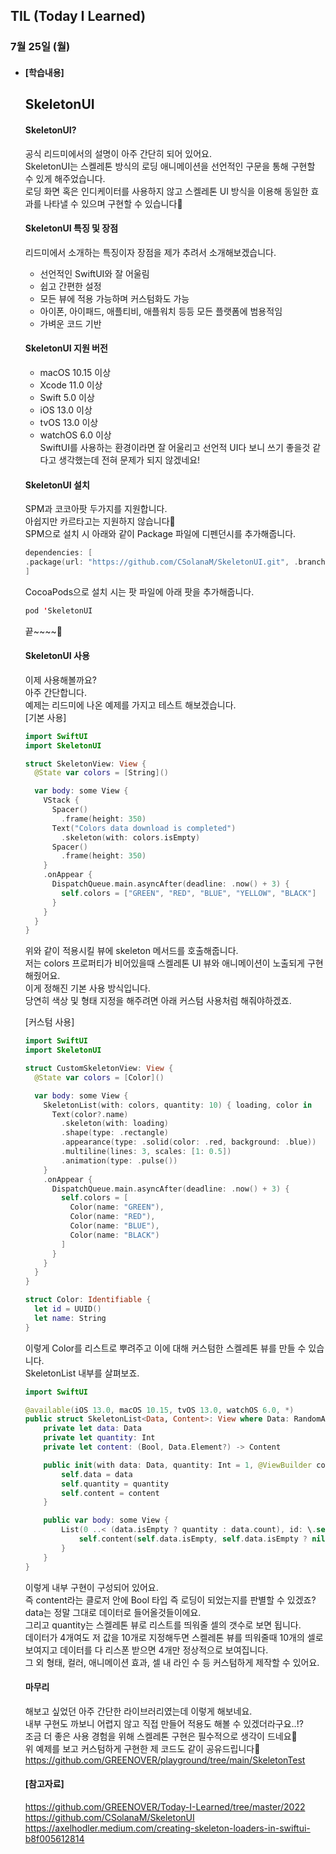 ## TIL (Today I Learned)

### 7월 25일 (월)   

- #### [학습내용]    
  ## SkeletonUI              

  #### SkeletonUI?   

  공식 리드미에서의 설명이 아주 간단히 되어 있어요.   
  SkeletonUI는 스켈레톤 방식의 로딩 애니메이션을 선언적인 구문을 통해 구현할 수 있게 해주었습니다.    
  로딩 화면 혹은 인디케이터를 사용하지 않고 스켈레톤 UI 방식을 이용해 동일한 효과를 나타낼 수 있으며 구현할 수 있습니다🙌    

  #### SkeletonUI 특징 및 장점   

  리드미에서 소개하는 특징이자 장점을 제가 추려서 소개해보겠습니다.    
  - 선언적인 SwiftUI와 잘 어울림  
  - 쉽고 간편한 설정   
  - 모든 뷰에 적용 가능하며 커스텀화도 가능  
  - 아이폰, 아이패드, 애플티비, 애플워치 등등 모든 플랫폼에 범용적임     
  - 가벼운 코드 기반   

  #### SkeletonUI 지원 버전    

  - macOS 10.15 이상    
  - Xcode 11.0 이상   
  - Swift 5.0 이상    
  - iOS 13.0 이상    
  - tvOS 13.0 이상    
  - watchOS 6.0 이상    
  SwiftUI를 사용하는 환경이라면 잘 어울리고 선언적 UI다 보니 쓰기 좋을것 같다고 생각했는데 전혀 문제가 되지 않겠네요!    

  #### SkeletonUI 설치    

  SPM과 코코아팟 두가지를 지원합니다.   
  아쉽지만 카르타고는 지원하지 않습니다🥲    
  SPM으로 설치 시 아래와 같이 Package 파일에 디펜던시를 추가해줍니다.   
  ```swift
  dependencies: [
  .package(url: "https://github.com/CSolanaM/SkeletonUI.git", .branch("master"))
  ]
  ```

  CocoaPods으로 설치 시는 팟 파일에 아래 팟을 추가해줍니다.   
  ```swift
  pod 'SkeletonUI
  ```
  끝~~~~🥳   

  #### SkeletonUI 사용   

  이제 사용해볼까요?   
  아주 간단합니다.   
  예제는 리드미에 나온 예제를 가지고 테스트 해보겠습니다.    
  [기본 사용]    
  ```swift
  import SwiftUI
  import SkeletonUI
  
  struct SkeletonView: View {
    @State var colors = [String]()
  
    var body: some View {
      VStack {
        Spacer()
          .frame(height: 350)
        Text("Colors data download is completed")
          .skeleton(with: colors.isEmpty)
        Spacer()
          .frame(height: 350)
      }
      .onAppear {
        DispatchQueue.main.asyncAfter(deadline: .now() + 3) {
          self.colors = ["GREEN", "RED", "BLUE", "YELLOW", "BLACK"]
        }
      }
    }
  }
  ```
  위와 같이 적용시킬 뷰에 skeleton 메서드를 호출해줍니다.   
  저는 colors 프로퍼티가 비어있을때 스켈레톤 UI 뷰와 애니메이션이 노출되게 구현해줬어요.    
  이게 정해진 기본 사용 방식입니다.   
  당연히 색상 및 형태 지정을 해주려면 아래 커스텀 사용처럼 해줘야하겠죠.    

  [커스텀 사용]    
  ```swift
  import SwiftUI
  import SkeletonUI
  
  struct CustomSkeletonView: View {
    @State var colors = [Color]()
  
    var body: some View {
      SkeletonList(with: colors, quantity: 10) { loading, color in
        Text(color?.name)
          .skeleton(with: loading)
          .shape(type: .rectangle)
          .appearance(type: .solid(color: .red, background: .blue))
          .multiline(lines: 3, scales: [1: 0.5])
          .animation(type: .pulse())
      }
      .onAppear {
        DispatchQueue.main.asyncAfter(deadline: .now() + 3) {
          self.colors = [
            Color(name: "GREEN"),
            Color(name: "RED"),
            Color(name: "BLUE"),
            Color(name: "BLACK")
          ]
        }
      }
    }
  }
  
  struct Color: Identifiable {
    let id = UUID()
    let name: String
  }
  ```
  이렇게 Color를 리스트로 뿌려주고 이에 대해 커스텀한 스켈레톤 뷰를 만들 수 있습니다.   
  SkeletonList 내부를 살펴보죠.   
  ```swift
  import SwiftUI 
  
  @available(iOS 13.0, macOS 10.15, tvOS 13.0, watchOS 6.0, *)
  public struct SkeletonList<Data, Content>: View where Data: RandomAccessCollection, Data.Element: Identifiable, Content: View {
      private let data: Data
      private let quantity: Int
      private let content: (Bool, Data.Element?) -> Content
  
      public init(with data: Data, quantity: Int = 1, @ViewBuilder content: @escaping (Bool, Data.Element?) -> Content) {
          self.data = data
          self.quantity = quantity
          self.content = content
      }
  
      public var body: some View {
          List(0 ..< (data.isEmpty ? quantity : data.count), id: \.self) { index in
              self.content(self.data.isEmpty, self.data.isEmpty ? nil : self.data.map { $0 }[index])
          }
      }
  }
  ```
  이렇게 내부 구현이 구성되어 있어요.   
  즉 content라는 클로저 안에 Bool 타입 즉 로딩이 되었는지를 판별할 수 있겠죠?   
  data는 정말 그대로 데이터로 들어올것들이에요.    
  그리고 quantity는 스켈레톤 뷰로 리스트를 띄워줄 셀의 갯수로 보면 됩니다.    
  데이터가 4개여도 저 값을 10개로 지정해두면 스켈레톤 뷰를 띄워줄때 10개의 셀로 보여지고 데이터를 다 리스폰 받으면 4개만 정상적으로 보여집니다.    
  그 외 형태, 컬러, 애니메이션 효과, 셀 내 라인 수 등 커스텀하게 제작할 수 있어요.    


  #### 마무리    

  해보고 싶었던 아주 간단한 라이브러리였는데 이렇게 해보네요.   
  내부 구현도 까보니 어렵지 않고 직접 만들어 적용도 해볼 수 있겠더라구요..!?   
  조금 더 좋은 사용 경험을 위해 스켈레톤 구현은 필수적으로 생각이 드네요🤔    
  위 예제를 보고 커스텀하게 구현한 제 코드도 같이 공유드립니다🙌    
  https://github.com/GREENOVER/playground/tree/main/SkeletonTest    

  #### [참고자료]    
  https://github.com/GREENOVER/Today-I-Learned/tree/master/2022   
  https://github.com/CSolanaM/SkeletonUI    
  https://axelhodler.medium.com/creating-skeleton-loaders-in-swiftui-b8f005612814    